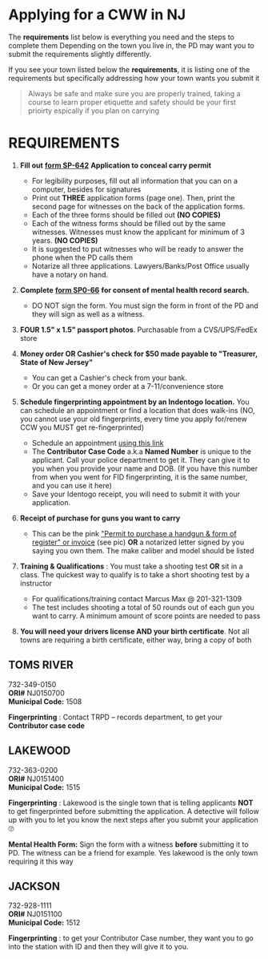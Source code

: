 # **Applying for a CWW in NJ**

The **requirements** list below is everything you need and the steps to complete them
Depending on the town you live in, the PD may want you to submit the requirements slightly differently.

If you see your town listed below the **requirements**, it is listing one of the requirements but specifically addressing how your town wants you submit it

> Always be safe and make sure you are properly trained, taking a course to learn proper etiquette and safety should be your first prioirty espically if you plan on carrying

# **REQUIREMENTS**

1. **Fill out** [**form SP-642**](https://github.com/mayerlench/ccwnj/raw/main/sp-642.pdf) **Application to conceal carry permit**
    - For legibility purposes, fill out all information that you can on a computer, besides for signatures
    - Print out **THREE** application forms (page one). Then, print the second page for witnesses on the back of the application forms.
    - Each of the three forms should be filled out **(NO COPIES)**
    - Each of the witness forms should be filled out by the same witnesses. Witnesses must know the applicant for minimum of 3 years. **(NO COPIES)**
    - It is suggested to put witnesses who will be ready to answer the phone when the PD calls them
    - Notarize all three applications. Lawyers/Banks/Post Office usually have a notary on hand.

1. **Complete** [**form SP0-66**](https://github.com/mayerlench/ccwnj/raw/main/sp-066.pdf) **for consent of mental health record search.**
    - DO NOT sign the form. You must sign the form in front of the PD and they will sign as well as a witness.
1. **FOUR 1.5&quot; x 1.5&quot; passport photos**. Purchasable from a CVS/UPS/FedEx store
1. **Money order OR Cashier&#39;s check for $50 made payable to &quot;Treasurer, State of New Jersey&quot;**
    - You can get a Cashier&#39;s check from your bank.
    - Or you can get a money order at a 7-11/convenience store

1. **Schedule fingerprinting appointment by an Indentogo location.** You can schedule an appointment or find a location that does walk-ins (NO, you cannot use your old fingerprints, every time you apply for/renew CCW you MUST get re-fingerprinted)
   - Schedule an appointment [using this link](https://uenroll.identogo.com/workflows/2f164b)
   - The **Contributor Case Code** a.k.a **Named Number** is unique to the applicant. Call your police department to get it. They can give it to you when you provide your name and DOB. (If you have this number from when you went for FID fingerprinting, it is the same number, and you can use it here)
   - Save your Identogo receipt, you will need to submit it with your application.
1. **Receipt of purchase for guns you want to carry**
   - This can be the pink [&quot;Permit to purchase a handgun &amp; form of register&quot; or invoice](https://github.com/mayerlench/ccwnj/blob/main/receipt.jpg?raw=true) (see pic) **OR** a notarized letter signed by you saying you own them. The make caliber and model should be listed

1. **Training &amp; Qualifications** : You must take a shooting test **OR** sit in a class. The quickest way to qualify is to take a short shooting test by a instructor
   - For qualifications/training contact Marcus Max @ 201-321-1309
   - The test includes shooting a total of 50 rounds out of each gun you want to carry. A minimum amount of score points are needed to pass

1. **You will need your drivers license AND your birth certificate**. Not all towns are requiring a birth certificate, either way, bring a copy of both

## **TOMS RIVER**  
732-349-0150    
**ORI#** NJ0150700  
**Municipal Code:** 1508  

**Fingerprinting** : Contact TRPD – records department, to get your **Contributor case code**  

## **LAKEWOOD**  
732-363-0200  
**ORI#** NJ0151400  
**Municipal Code:** 1515  

**Fingerprinting** : Lakewood is the single town that is telling applicants **NOT** to get fingerprinted before submitting the application. A detective will follow up with you to let you know the next steps after you submit your application 🙄

**Mental Health Form:** Sign the form with a witness **before** submitting it to PD. The witness can be a friend for example. Yes lakewood is the only town requiring it this way

## **JACKSON**  
732-928-1111  
**ORI#** NJ0151100  
**Municipal Code:** 1512  

**Fingerprinting** : to get your Contributor Case number, they want you to go into the station with ID and then they will give it to you.

